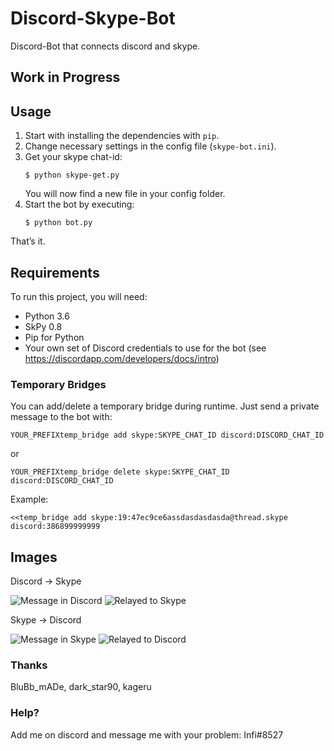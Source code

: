 # Discord-Skype-Bot
Discord-Bot that connects discord and skype.  

## Work in Progress 

## Usage

1. Start with installing the dependencies with `pip`.
2. Change necessary settings in the config file (`skype-bot.ini`).
3. Get your skype chat-id:
    ```
    $ python skype-get.py
    ```
    You will now find a new file in your config folder.  
4. Start the bot by executing:
    ```
    $ python bot.py
    ```
That’s it.

## Requirements
To run this project, you will need:
- Python 3.6
- SkPy 0.8
- Pip for Python
- Your own set of Discord credentials to use for the bot (see https://discordapp.com/developers/docs/intro)

### Temporary Bridges
You can add/delete a temporary bridge during runtime. Just send a private message to the bot with:  
```
YOUR_PREFIXtemp_bridge add skype:SKYPE_CHAT_ID discord:DISCORD_CHAT_ID
```
or  
```
YOUR_PREFIXtemp_bridge delete skype:SKYPE_CHAT_ID discord:DISCORD_CHAT_ID
```
Example:  
```
<<temp_bridge add skype:19:47ec9ce6assdasdasdasda@thread.skype discord:386899999999
```
## Images
Discord -> Skype

![Message in Discord](https://0x0.st/RTB.png)
![Relayed to Skype](https://0x0.st/RTa.png)

Skype -> Discord

![Message in Skype](https://0x0.st/RTM.png)
![Relayed to Discord](https://0x0.st/RTu.png)

### Thanks  
BluBb_mADe, dark_star90, kageru

### Help?

Add me on discord and message me with your problem:
Infi#8527 